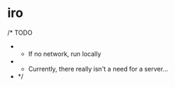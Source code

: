 # iro

/* TODO
 * - If no network, run locally
 * - Currently, there really isn't a need for a server...
 * */